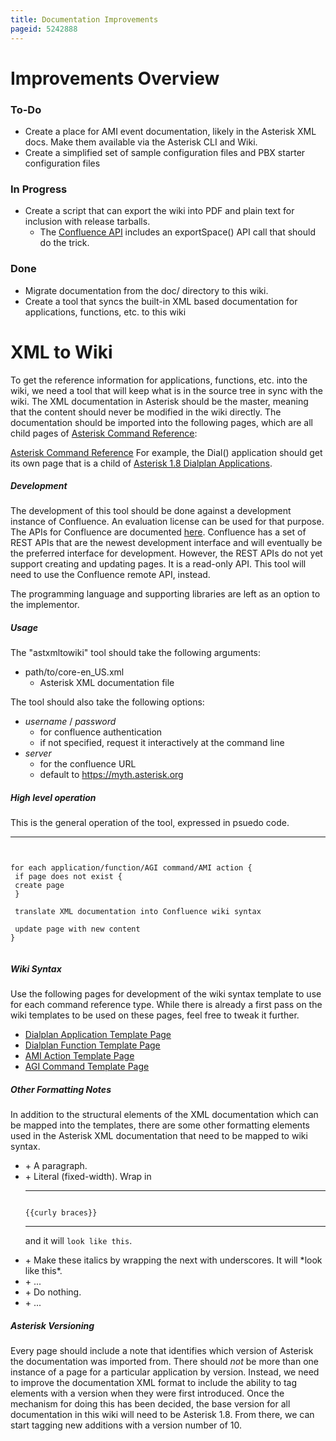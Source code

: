 ```yaml
---
title: Documentation Improvements
pageid: 5242888
---
```


Improvements Overview
=====================


### To-Do


* Create a place for AMI event documentation, likely in the Asterisk XML docs. Make them available via the Asterisk CLI and Wiki.
* Create a simplified set of sample configuration files and PBX starter configuration files


### In Progress


* Create a script that can export the wiki into PDF and plain text for inclusion with release tarballs.
	+ The [Confluence API](http://confluence.atlassian.com/display/CONFDEV/Remote+API+Specification) includes an exportSpace() API call that should do the trick.


### Done


* Migrate documentation from the doc/ directory to this wiki.
* Create a tool that syncs the built-in XML based documentation for applications, functions, etc. to this wiki


XML to Wiki
===========


To get the reference information for applications, functions, etc. into the wiki, we need a tool that will keep what is in the source tree in sync with the wiki. The XML documentation in Asterisk should be the master, meaning that the content should never be modified in the wiki directly. The documentation should be imported into the following pages, which are all child pages of [Asterisk Command Reference](/Asterisk-Command-Reference):


[Asterisk Command Reference](/Asterisk-Command-Reference)
For example, the Dial() application should get its own page that is a child of [Asterisk 1.8 Dialplan Applications](/Asterisk-1.8-Dialplan-Applications).


##### Development


The development of this tool should be done against a development instance of Confluence. An evaluation license can be used for that purpose. The APIs for Confluence are documented [here](http://confluence.atlassian.com/display/CONFDEV/Remote+API+Specification). Confluence has a set of REST APIs that are the newest development interface and will eventually be the preferred interface for development. However, the REST APIs do not yet support creating and updating pages. It is a read-only API. This tool will need to use the Confluence remote API, instead.


The programming language and supporting libraries are left as an option to the implementor.


##### Usage


The "astxmltowiki" tool should take the following arguments:


* path/to/core-en_US.xml
	+ Asterisk XML documentation file


The tool should also take the following options:


* *username* / *password*
	+ for confluence authentication
	+ if not specified, request it interactively at the command line
* *server*
	+ for the confluence URL
	+ default to <https://myth.asterisk.org>


##### High level operation


This is the general operation of the tool, expressed in psuedo code.




---

  
  


```


for each application/function/AGI command/AMI action {
 if page does not exist {
 create page
 }

 translate XML documentation into Confluence wiki syntax

 update page with new content
}


```


##### Wiki Syntax


Use the following pages for development of the wiki syntax template to use for each command reference type. While there is already a first pass on the wiki templates to be used on these pages, feel free to tweak it further.


* [Dialplan Application Template Page](/Dialplan-Application-Template-Page)
* [Dialplan Function Template Page](/Dialplan-Function-Template-Page)
* [AMI Action Template Page](/AMI-Action-Template-Page)
* [AGI Command Template Page](/AGI-Command-Template-Page)


##### Other Formatting Notes


In addition to the structural elements of the XML documentation which can be mapped into the templates, there are some other formatting elements used in the Asterisk XML documentation that need to be mapped to wiki syntax.


* <para>
	+ A paragraph.
* <literal>
	+ Literal (fixed-width). Wrap in 
	
	
	
	---
	
	  
	  
	
	
	```
	
	{{curly braces}}
	
	```
	
	
	
	---
	
	
	
	 and it will `look like this`.
* <emphasis>
	+ Make these italics by wrapping the next with underscores. It will *look like this*.
* <replaceable>
	+ ...
* <directory>
	+ Do nothing.
* <astcli>
	+ ...


##### Asterisk Versioning


Every page should include a note that identifies which version of Asterisk the documentation was imported from. There should *not* be more than one instance of a page for a particular application by version. Instead, we need to improve the documentation XML format to include the ability to tag elements with a version when they were first introduced. Once the mechanism for doing this has been decided, the base version for all documentation in this wiki will need to be Asterisk 1.8. From there, we can start tagging new additions with a version number of 10.

